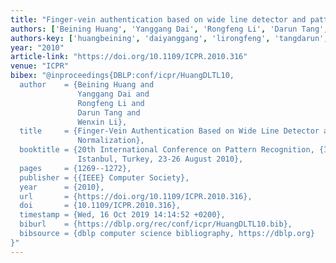 ```yaml
---
title: "Finger-vein authentication based on wide line detector and pattern normalization"
authors: ['Beining Huang', 'Yanggang Dai', 'Rongfeng Li', 'Darun Tang', 'Wenxin Li']
authors-key: ['huangbeining', 'daiyanggang', 'lirongfeng', 'tangdarun', 'liwenxin']
year: "2010"
article-link: "https://doi.org/10.1109/ICPR.2010.316"
venue: "ICPR"
bibex: "@inproceedings{DBLP:conf/icpr/HuangDLTL10,
  author    = {Beining Huang and
               Yanggang Dai and
               Rongfeng Li and
               Darun Tang and
               Wenxin Li},
  title     = {Finger-Vein Authentication Based on Wide Line Detector and Pattern
               Normalization},
  booktitle = {20th International Conference on Pattern Recognition, {ICPR} 2010,
               Istanbul, Turkey, 23-26 August 2010},
  pages     = {1269--1272},
  publisher = {{IEEE} Computer Society},
  year      = {2010},
  url       = {https://doi.org/10.1109/ICPR.2010.316},
  doi       = {10.1109/ICPR.2010.316},
  timestamp = {Wed, 16 Oct 2019 14:14:52 +0200},
  biburl    = {https://dblp.org/rec/conf/icpr/HuangDLTL10.bib},
  bibsource = {dblp computer science bibliography, https://dblp.org}
}"
---
```

